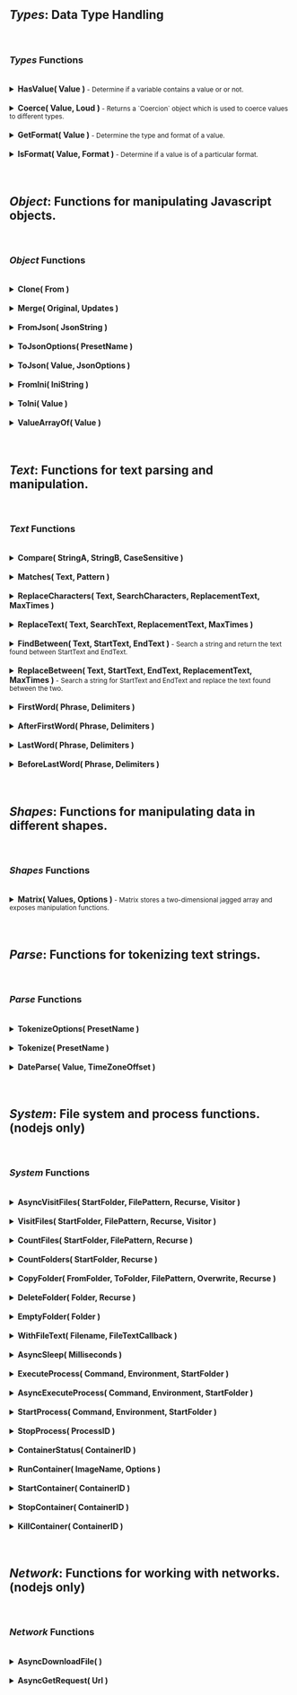 
<br>
<br>

## ***Types***: Data Type Handling


<br>

### ***Types*** Functions

<br>

<details>
<summary>
<strong>
HasValue( Value )
</strong>
<small>
- Determine if a variable contains a value or or not.
</small>
</summary>

> ### Types.***HasValue***( Value )
> 
> Determine if a variable contains a value or or not.
> 
> **Returns**: `boolean` - True if Value actually contains a value.

***Parameters***

|  Name              |  Type   | Required  |  Default          |  Description  
|--------------------|---------|-----------|-------------------|---------------
| Value              | `*`     | required  |                   | The value to test.

***Description***


Tests the provided Value parameter and returns false if it does not represent a value.
More specifically, if Value is undefined or null, then false is returned.
if Value is a zero length string `""` or an empty object `{}`, false is also returned.
In all other cases, this function returns true.



---
</details>

<br>

<details>
<summary>
<strong>
Coerce( Value, Loud )
</strong>
<small>
- Returns a `Coercion` object which is used to coerce values to different types.
</small>
</summary>

> ### Types.***Coerce***( Value, Loud )
> 
> Returns a `Coercion` object which is used to coerce values to different types.
> 
> **Returns**: `object` - A `Coercion` object.

***Parameters***

|  Name              |  Type   | Required  |  Default          |  Description  
|--------------------|---------|-----------|-------------------|---------------
| Value              | `*`     | -         |                   | The value to coerce. This value is set to `Coercion.value`.
| Loud               | `boolean` | -       |                   | Throws errors when set to `true`.

***Description***


The returned `Coercion` object has a single member `Coercion.value` and a number of coercion functions:

- `ToBoolean( Default = false )` :
	Returns the boolean value of `Coercion.value`.
	Anything can be coerced to a boolean.
	If value is a string, then 'false' and '0' will return false while 'true' will return true.

- `ToNumber( Default = 0 )` :
	Returns the numeric value of `Coercion.value`.
	Booleans, other numbers, and numeric strings can be coerced to a number.

- `ToString( Default = '' )` :
	Returns the string value of `Coercion.value`.
	Anything can be coerced to a string.
	If value is an object, then it is JSON stringified and returned.

- `ToObject( Default = null )` :
	Returns the object value of `Coercion.value`.
	Only JSON strings and other objects can be coerced to an object.
	If value is a JSON string, then it is JSON parsed and returned.

`Coercion.value` is set to the Value parameter.

**Usage**

There are two ways to use the `Coercion` object.

One way is to immediately call one of the coercion functions after obtaining the `Coercion` object:
~~~javascript
let number_42 = Liquicode.Types.Coerce( '42' ).ToNumber();
~~~

Another way is to reuse the `Coercion` object and alter the `Coercion.value` property yourself:
~~~javascript
let coercion = Liquicode.Types.Coerce();
coercion.value = '42';
let number_42 = coercion.ToNumber();
~~~

**Examples**

~~~javascript
// Coercing to boolean
Schema.Coerce( null ).ToBoolean()           // = false
Schema.Coerce( 0 ).ToBoolean()              // = false
Schema.Coerce( 'true' ).ToBoolean()         // = true

// Coercing to number
Schema.Coerce( null ).ToNumber()            // = 0
Schema.Coerce( '3.14' ).ToNumber()          // = 3.14
Schema.Coerce( 'foo' ).ToNumber()           // = 0

// Coercing to string
Schema.Coerce( null ).ToString()            // = ''
Schema.Coerce( '3.14' ).ToString()          // = '3.14'
Schema.Coerce( { foo: 'bar' } ).ToString()  // = '{"foo":"bar"}'

// Coercing to object
Schema.Coerce( null ).ToObject()            // = null
Schema.Coerce( 3.14 ).ToObject()            // = null
Schema.Coerce( '{"foo":"bar"}' ).ToObject() // = { foo: 'bar' }

// Coercing with a Default
Schema.Coerce( 'Hello' ).ToNumber( -1 )     // = -1
Schema.Coerce( true ).ToObject( {} )        // = {}
Schema.Coerce( 1024 ).ToObject( {} )        // = {}
Schema.Coerce( null ).ToObject( { a: 1 } )  // = { a: 1 }
Schema.Coerce( null ).ToObject( [ 1, 2 ] )  // = [ 1, 2 ]
~~~



---
</details>

<br>

<details>
<summary>
<strong>
GetFormat( Value )
</strong>
<small>
- Determine the type and format of a value.
</small>
</summary>

> ### Types.***GetFormat***( Value )
> 
> Determine the type and format of a value.
> 
> **Returns**: `string` - An extended type description.

***Parameters***

|  Name              |  Type   | Required  |  Default          |  Description  
|--------------------|---------|-----------|-------------------|---------------
| Value              | `*`     | required  |                   | The value to get the format for.

***Description***


Iterates through `Types.Formats` in reverse order and calls each `Format.IsFormat()` function.
When one of the formats returns `true`, then it's type and format are returned separated by `:`.

**Examples**

~~~javascript
Liquicode.Types.GetFormat( '42' )         // = 'number:integer'
Liquicode.Types.GetFormat( 'Hello' )      // = 'string:string'
Liquicode.Types.GetFormat( new Date() )   // = 'object:datetime'
Liquicode.Types.GetFormat( [ 1, 2, 3 ] )  // = 'object:number-array'
~~~



---
</details>

<br>

<details>
<summary>
<strong>
IsFormat( Value, Format )
</strong>
<small>
- Determine if a value is of a particular format.
</small>
</summary>

> ### Types.***IsFormat***( Value, Format )
> 
> Determine if a value is of a particular format.
> 
> **Returns**: `boolean` - True if the value matches the format.

***Parameters***

|  Name              |  Type   | Required  |  Default          |  Description  
|--------------------|---------|-----------|-------------------|---------------
| Value              | `*`     | required  |                   | The value to test.
| Format             | `string` | required |                   | The type and format to test for as: `"type:format"`.

***Description***


Looks up the specified format in `Types.Formats` and calls the `Format.IsFormat()` function.

The `Format` parameter must specify both type and format to be tested for.

**Examples**

~~~javascript
Liquicode.Types.IsFormat( 'Hello', 'string:string' )            // = true
Liquicode.Types.IsFormat( 'Hello', 'string:json' )              // = false
Liquicode.Types.IsFormat( [ 1, 2, 3 ], 'object:array' )         // = true
Liquicode.Types.IsFormat( [ 1, 2, 3 ], 'object:number-array' )  // = true
Liquicode.Types.IsFormat( [ 1, 2, 3 ], 'object:string-array' )  // = false
~~~



---
</details>

<br>
<br>

## ***Object***: Functions for manipulating Javascript objects.


<br>

### ***Object*** Functions

<br>

<details>
<summary>
<strong>
Clone( From )
</strong>
</summary>

> ### Object.***Clone***( From )
> 
> undefined
> 
> **Returns**: `string`

***Parameters***

|  Name              |  Type   | Required  |  Default          |  Description  
|--------------------|---------|-----------|-------------------|---------------
| From               | `object` | -        | {}                | 

***Description***

Returns a clone of the given object.
This is equivalent to doing A = JSON.parse( JSON.stringify( B ) ).


---
</details>

<br>

<details>
<summary>
<strong>
Merge( Original, Updates )
</strong>
</summary>

> ### Object.***Merge***( Original, Updates )
> 
> undefined
> 
> **Returns**: `object`

***Parameters***

|  Name              |  Type   | Required  |  Default          |  Description  
|--------------------|---------|-----------|-------------------|---------------
| Original           | `object` | required |                   | 
| Updates            | `object` | -        |                   | 

***Description***


Merges the content of two objects and returns the composite result.

Similar to Object.Clone, this function will remove any non-data fields (i.e. functions and symbols) from the objects.

This function is similar to javascript's `Object.assign` function except that `Object.Merge` will do a recursive
field-wise comparison, while `Object.assign` only compares top-level fields.

In cases where a field is an array, the field value will be overwritten.
There is no element-wise comparison performed.

**Examples**

Simple Object Merging

~~~javascript
let A = { one: 1, two: 0 };
let B = { two: 2 };
let C = LiquicodeJS.Object.Merge( A, B );
// C = { one: 1, two: 2 };
~~~

Merging with Nested Objects

~~~javascript
let A = { misc: { foo: 'bar' }, numbers: { one: 1, two: 0 } };
let B = { numbers: { two: 2 } };
let C = LiquicodeJS.Object.Merge( A, B );
// C = {
// 	misc: { foo: 'bar' },
// 	numbers: { one: 1, two: 2 }
// };
~~~


Merging with Nested Arrays

~~~javascript
let A = { misc: { foo: 'bar' }, numbers: '' };
let B = {
	numbers: [
		{ value: 1 },
		{ value: 2 }
	]
};
let C = LiquicodeJS.Object.Merge( A, B );

// C = {
// 	misc: { foo: 'bar' },
// 	numbers: [
// 		{ value: 1 },
// 		{ value: 2 }
// 	]
// };

~~~




---
</details>

<br>

<details>
<summary>
<strong>
FromJson( JsonString )
</strong>
</summary>

> ### Object.***FromJson***( JsonString )
> 
> undefined
> 
> **Returns**: `object`

***Parameters***

|  Name              |  Type   | Required  |  Default          |  Description  
|--------------------|---------|-----------|-------------------|---------------
| JsonString         | `string` | -        |                   | 

***Description***


Parse a Json string and return an object value.
This is identical Javascript's "JSON.parse()" function.

There are some significant differences from Javascript's version.
The parser is a bit more relaxed and allows:
- Identifiers are not required to have quotes.
- A comma can appear after the last element of an array or object.
- String literals can use either single or double quotes.
- Parsing automatically stops when the closing brace or bracket is found in the json string.




---
</details>

<br>

<details>
<summary>
<strong>
ToJsonOptions( PresetName )
</strong>
</summary>

> ### Object.***ToJsonOptions***( PresetName )
> 
> undefined
> 
> **Returns**: `object`

***Parameters***

|  Name              |  Type   | Required  |  Default          |  Description  
|--------------------|---------|-----------|-------------------|---------------
| PresetName         | `string` | -        |                   | 

***Description***





---
</details>

<br>

<details>
<summary>
<strong>
ToJson( Value, JsonOptions )
</strong>
</summary>

> ### Object.***ToJson***( Value, JsonOptions )
> 
> undefined
> 
> **Returns**: `object`

***Parameters***

|  Name              |  Type   | Required  |  Default          |  Description  
|--------------------|---------|-----------|-------------------|---------------
| Value              | `*`     | -         |                   | The value to convert to a json string.
| JsonOptions        | `object|string` | - |                   | Can be an options object or the name of an options preset ("default", "pretty", or "pretty-2")

***Description***





---
</details>

<br>

<details>
<summary>
<strong>
FromIni( IniString )
</strong>
</summary>

> ### Object.***FromIni***( IniString )
> 
> undefined
> 
> **Returns**: `object`

***Parameters***

|  Name              |  Type   | Required  |  Default          |  Description  
|--------------------|---------|-----------|-------------------|---------------
| IniString          | `string` | -        |                   | 

***Description***


Parse an Ini string and return an object value.




---
</details>

<br>

<details>
<summary>
<strong>
ToIni( Value )
</strong>
</summary>

> ### Object.***ToIni***( Value )
> 
> undefined
> 
> **Returns**: `object`

***Parameters***

|  Name              |  Type   | Required  |  Default          |  Description  
|--------------------|---------|-----------|-------------------|---------------
| Value              | `object` | -        |                   | 

***Description***


Parse an Ini string and return an object value.




---
</details>

<br>

<details>
<summary>
<strong>
ValueArrayOf( Value )
</strong>
</summary>

> ### Object.***ValueArrayOf***( Value )
> 
> undefined
> 
> **Returns**: `array`

***Parameters***

|  Name              |  Type   | Required  |  Default          |  Description  
|--------------------|---------|-----------|-------------------|---------------
| Value              | `any`   | -         |                   | 

***Description***


Returns an array of values.
If the Value parameter is missing or null, then an empty array `[]` is returned.
If Value is an object, its values are returned in the array.
If Value is already an array, it is returned unmodified.
Otherwise, an array is returned containing Value as its only member.



---
</details>

<br>
<br>

## ***Text***: Functions for text parsing and manipulation.


<br>

### ***Text*** Functions

<br>

<details>
<summary>
<strong>
Compare( StringA, StringB, CaseSensitive )
</strong>
</summary>

> ### Text.***Compare***( StringA, StringB, CaseSensitive )
> 
> undefined
> 
> **Returns**: `string`

***Parameters***

|  Name              |  Type   | Required  |  Default          |  Description  
|--------------------|---------|-----------|-------------------|---------------
| StringA            | `string` | -        |                   | 
| StringB            | `string` | -        |                   | 
| CaseSensitive      | `boolean` | -       | true              | 

***Description***

Compares two strings.
Returns a `-1` if `StringA` is less than `StringB`.
Returns a `1` if `StringA` is greater than than `StringB`.
Returns a `0` if `StringA` and `StringB` are the same.


---
</details>

<br>

<details>
<summary>
<strong>
Matches( Text, Pattern )
</strong>
</summary>

> ### Text.***Matches***( Text, Pattern )
> 
> undefined
> 
> **Returns**: `string`

***Parameters***

|  Name              |  Type   | Required  |  Default          |  Description  
|--------------------|---------|-----------|-------------------|---------------
| Text               | `string` | required |                   | 
| Pattern            | `string` | required |                   | 

***Description***

Matches the text against a wildcard-lik pattern.
Returns true If the match succeeds, otherwise false.


---
</details>

<br>

<details>
<summary>
<strong>
ReplaceCharacters( Text, SearchCharacters, ReplacementText, MaxTimes )
</strong>
</summary>

> ### Text.***ReplaceCharacters***( Text, SearchCharacters, ReplacementText, MaxTimes )
> 
> undefined
> 
> **Returns**: `string`

***Parameters***

|  Name              |  Type   | Required  |  Default          |  Description  
|--------------------|---------|-----------|-------------------|---------------
| Text               | `string` | required |                   | 
| SearchCharacters   | `string` | required |                   | 
| ReplacementText    | `string` | required |                   | 
| MaxTimes           | `number` | -        | -1                | 

***Description***

Replaces characters within a string.
Returns the modified string.


---
</details>

<br>

<details>
<summary>
<strong>
ReplaceText( Text, SearchText, ReplacementText, MaxTimes )
</strong>
</summary>

> ### Text.***ReplaceText***( Text, SearchText, ReplacementText, MaxTimes )
> 
> undefined
> 
> **Returns**: `string`

***Parameters***

|  Name              |  Type   | Required  |  Default          |  Description  
|--------------------|---------|-----------|-------------------|---------------
| Text               | `string` | required |                   | 
| SearchText         | `string` | required |                   | 
| ReplacementText    | `string` | required |                   | 
| MaxTimes           | `number` | -        | 1                 | 


---
</details>

<br>

<details>
<summary>
<strong>
FindBetween( Text, StartText, EndText )
</strong>
<small>
- Search a string and return the text found between StartText and EndText.
</small>
</summary>

> ### Text.***FindBetween***( Text, StartText, EndText )
> 
> Search a string and return the text found between StartText and EndText.
> 
> **Returns**: `string` - The text found between StartText and EndText.

***Parameters***

|  Name              |  Type   | Required  |  Default          |  Description  
|--------------------|---------|-----------|-------------------|---------------
| Text               | `string` | required |                   | 
| StartText          | `string` | -        |                   | 
| EndText            | `string` | -        |                   | 

***Description***


This function searches a string for StartText and EndText and returns all text found between the two.

If StartText is missing, then the search will return all text up to the found EndText.

If EndText is missing, then the search will return all text found after StartText.

If both StartText and EndText are missing, then the entire Text string will be returned.

If StartText or EndText are not found within Text, then a `null` is returned.




---
</details>

<br>

<details>
<summary>
<strong>
ReplaceBetween( Text, StartText, EndText, ReplacementText, MaxTimes )
</strong>
<small>
- Search a string for StartText and EndText and replace the text found between the two.
</small>
</summary>

> ### Text.***ReplaceBetween***( Text, StartText, EndText, ReplacementText, MaxTimes )
> 
> Search a string for StartText and EndText and replace the text found between the two.
> 
> **Returns**: `integer` - The new string with replacements performed.

***Parameters***

|  Name              |  Type   | Required  |  Default          |  Description  
|--------------------|---------|-----------|-------------------|---------------
| Text               | `string` | required |                   | 
| StartText          | `string` | -        |                   | 
| EndText            | `string` | -        |                   | 
| ReplacementText    | `string` | required |                   | 
| MaxTimes           | `number` | -        | 1                 | 

***Description***


This function searches a string for StartText and EndText and replaces all text found between the two.

If StartText is missing, then all text found up to EndText will be replaced.

If EndText is missing, then all text found after StartText will be replaced.

If both StartText and EndText are missing, then the entire Text string will be replaced.

If StartText or EndText are not found within Text, then this function returns `0` to indicate that no replacements were performed.

The MaxTimes parameter specifies the maximum number of replacements to perform.
If MaxTimes is `-1`, then all possible replacements will be made throughout Text.



---
</details>

<br>

<details>
<summary>
<strong>
FirstWord( Phrase, Delimiters )
</strong>
</summary>

> ### Text.***FirstWord***( Phrase, Delimiters )
> 
> undefined
> 
> **Returns**: `string`

***Parameters***

|  Name              |  Type   | Required  |  Default          |  Description  
|--------------------|---------|-----------|-------------------|---------------
| Phrase             | `string` | -        |                   | A text phrase containing words separated by delimiters.
| Delimiters         | `string` | -        | " "               | A string of whitespace and punctuation characters that break the phrase into words.

***Description***

Returns the first word of a text phrase.


---
</details>

<br>

<details>
<summary>
<strong>
AfterFirstWord( Phrase, Delimiters )
</strong>
</summary>

> ### Text.***AfterFirstWord***( Phrase, Delimiters )
> 
> undefined
> 
> **Returns**: `string`

***Parameters***

|  Name              |  Type   | Required  |  Default          |  Description  
|--------------------|---------|-----------|-------------------|---------------
| Phrase             | `string` | -        |                   | A text phrase containing words separated by delimiters.
| Delimiters         | `string` | -        | " "               | A string of characters that break the phrase into words.

***Description***

Returns the remainder of a text phrase occurring after the first word.


---
</details>

<br>

<details>
<summary>
<strong>
LastWord( Phrase, Delimiters )
</strong>
</summary>

> ### Text.***LastWord***( Phrase, Delimiters )
> 
> undefined
> 
> **Returns**: `string`

***Parameters***

|  Name              |  Type   | Required  |  Default          |  Description  
|--------------------|---------|-----------|-------------------|---------------
| Phrase             | `string` | -        |                   | A text phrase containing words separated by delimiters.
| Delimiters         | `string` | -        | " "               | A string of characters that break the phrase into words.

***Description***

Returns the last word of a text phrase.


---
</details>

<br>

<details>
<summary>
<strong>
BeforeLastWord( Phrase, Delimiters )
</strong>
</summary>

> ### Text.***BeforeLastWord***( Phrase, Delimiters )
> 
> undefined
> 
> **Returns**: `string`

***Parameters***

|  Name              |  Type   | Required  |  Default          |  Description  
|--------------------|---------|-----------|-------------------|---------------
| Phrase             | `string` | -        |                   | A text phrase containing words separated by delimiters.
| Delimiters         | `string` | -        | " "               | A string of characters that break the phrase into words.

***Description***

Returns the remainder of a text phrase occurring befiore the last word.


---
</details>

<br>
<br>

## ***Shapes***: Functions for manipulating data in different shapes.


<br>

### ***Shapes*** Functions

<br>

<details>
<summary>
<strong>
Matrix( Values, Options )
</strong>
<small>
- Matrix stores a two-dimensional jagged array and exposes manipulation functions.
</small>
</summary>

> ### Shapes.***Matrix***( Values, Options )
> 
> Matrix stores a two-dimensional jagged array and exposes manipulation functions.
> 
> **Returns**: `object`

***Parameters***

|  Name              |  Type   | Required  |  Default          |  Description  
|--------------------|---------|-----------|-------------------|---------------
| Values             | `object` | required | [[]]              | One of: a two-dimensional array of arrays, a one-dimensional array of values, or an integer.
| Options            | `object` | -        | {}                | Set of options controlling Matrix operation.

***Description***


A Matrix object is essentially a two-dimensional array (an array of arrays).
This function will create and return a new Matrix object.


***Values Parameter***

You can specify the initial contents of the Matrix with the Values parameter.
If Values is an array of arrays, then Matrix will contain those values.
If Values is a one-dimensional array, then Matrix will have a single row reflecting those values.
If Values is an integer, then Matrix will be created with that number of blank rows.

Note that the only way to create a new Matrix with no rows in it is: `Shapes.Matrix( 0, Options )`


***Options Parameter***

The Options parameter is an options object:
~~~javascript
Options = {
	default_value: null,    // A default value to use when no other value exists.
	clone_values: true,     // If true, any values read from or written to the Matrix are cloned first.
}
~~~

The `clone_values` option is very important.
It is initialliy set to true, providing the safest and most sensible operation.
A performance improvement can be had by setting this to false;
However, unintended consequences may occur if you are not careful.
Alsa, this is a valid intended consequence if you want to use Matrix to quickly manipulate an existing array.

For example:
~~~javascript
let test_array = [
	[ 1, 2, 3, 4 ],
	[ 5, 6, 7, 8 ],
];
// test_array.length == 2
// Encapsulate the array in a matrix.
let matrix = Liquicode.Shapes.Matrix( test_array, { clone_values: false } );
// Append a row to the matrix.
matrix.AppendRows( [ 'A', 'B', 'C' ] );
// Since test_array was not cloned first, the new row also appears in test_array.
// test_array.length == 3 !!!
~~~


***How It Works***

The Matrix object contains a `RowData` member which is an array of arrays that contains the values for the matrix.
This is maintained as a jagged array, meaning that each row of the matrix may be of different lengths.
~~~javascript
[	// Matrix maintains values in a jagged array:
	[ 1, 2, 3, 4 ],
	[ 1, 2, 3 ],
	[ 1, 2, 3, 4, 5 ],
]
~~~

When calling the `AppendColumns`, `InsertColumns`, `SetColumn`, or `SetValue` functions,
it may be necessary for the matrix to fill out the columns of shorter rows so that the target column exists.
For example, appending a blank column (`AppendColumns()`) to the matrix above would yield:
~~~javascript
[	// Matrix fills columns with
	// default values as needed:
	[ 1, 2, 3, 4,    null, null ],
	[ 1, 2, 3, null, null, null ],
	[ 1, 2, 3, 4,    5,    null ],
]
~~~
You can change the value used to fill blank columns by changing `Option.default_value`.


***Cell Addressing***

When working with Matrix, you will usually need to identify a particular Row or Column to work with.
Matrix supports three types of addressing modes:

- 1) A zero-based index used as a row/column index.
This index must be greater than or equal to zero and less than the extent (i.e. the RowCount or ColumnCount).

- 2) A negative index that serves as an offset from the extent (e.g. -1 = RowCount - 1).
This type of index must be between -extent and -1, inclusive.

- 3) A spreadsheet style address (e.g. 'A1', 'B2', etc.).
This type of address has letters component which indicates a column.
This is followed by a digits component that is a one-based row number.


***Matrix Functions***

The Matrix object also has a number of functions which allow you to manipulate the Matrix object.

- Addressing Functions:
	These are utility functions that assist when working with the spreadsheet style of addressing.
	These functions are used internally by Matrix.
	They do not consider the validity of any particular address or index within the current Matrix.

	- `IsValidAddress( Address )`:
		Returns `true` if Address is a valid address, otherwise `false`.
		A valid address must contain a column component in letters ('AB') and a row component in digits ('12').
		This function determines only if the Address parameter is a properly formatted address,
		regardless if the address lies outside the bounds of this particular Matrix.

	- `NumberToLetters( Number )`:
		Returns the letters component of an address for any positive number (e.g. 1='A', 2='B', 28='AB', etc.).

	- `LettersToNumber( Address )`:
		Converts the letters component of an address to a positive number.
		Address is a string that starts with, or is entirely composed of, letters.

- Row Functions:
	
	- `RowIndexOf( Address )`:
	Will return a valid row index for this Matrix from the given Address.
	Address can represent any of the three addressing styles.

	- `RowCount()`:
	Returns the number of rows within the Matrix.

	- `AppendRows( Values )`:
	Appends one or more rows to the end of the Matrix.
	If Values is not supplied, then a blank row is appended.
	If Values is a one-dimensional array, then a single row is appended.
	If Values is a two-dimensional array, then multiple rows are appended.

	- `InsertRows( Row, Values )`:
	Inserts one or more rows within the Matrix, starting at the given Row address.
	If Values is not supplied, then a blank row is appended.
	If Values is a one-dimensional array, then a single row is appended.
	If Values is a two-dimensional array, then multiple rows are appended.
	Note that it is not possible to append a row to a Matrix by using this function.

	- `DeleteRows( Row, Count )`:
	Deletes one or more rows within the Matrix, starting at the given Row address.
	If Count is not supplied, then a single row is deleted.

	- `GetRow( Row )`:
	Returns a single row of values from the Matrix, at the given Row address.

	- `SetRow( Row, Values )`:
	Replaces a single row of values (a one-dimensional array) within the Matrix, at the given Row address.
	If Values is not supplied, then a blank row is set at that location.

- Column Functions:

	- `ColumnIndexOf( Address )`:
	Will return a valid column index for this Matrix from the given Address.
	Address can represent any of the three addressing styles.

	- `ColumnCount()`:
	Returns the number of columns within the Matrix.

	- `AppendColumns( Values )`:
	Appends one or more columns to the end of the Matrix.
	If Values is not supplied, then a blank column is appended.
	If Values is a one-dimensional array, then a single column is appended.
	If Values is a two-dimensional array, then multiple columns are appended.

	- `InsertColumns( Column, Values )`:
	Inserts one or more columns within the Matrix, starting at the given Column address.
	If Values is not supplied, then a blank column is appended.
	If Values is a one-dimensional array, then a single column is appended.
	If Values is a two-dimensional array, then multiple columns are appended.
	Note that it is not possible to append a column to a Matrix by using this function.

	- `DeleteColumns( Column, Count )`:
	Deletes one or more columns within the Matrix, starting at the given Column address.
	If Count is not supplied, then a single column is deleted.

	- `GetColumn( Column )`:
	Returns a single column of values from the Matrix, at the given Column address.

	- `SetColumn( Column, Values )`:
	Replaces a single column of values (a one-dimensional array) within the Matrix, at the given Column address.
	If Values is not supplied, then a blank column is set at that location.

- Value Functions:

	- `GetValue( Row, Column )`:
	Returns a single value located at Row and Column within the Matrix.
	Row can be a string address, in which case the Column parameter is omitted.

	- `SetValue( Row, Column, Value )`:
	Sets a single value located at Row and Column within the Matrix.
	Row can be a string address, in which case the Column parameter is omitted.
	
	- `GetMatrix( Row, Column, RowCount, ColumnCount )`:
	Constructs a new Matrix of values from within the called Matrix.
	Values are taken starting at the location described by Row and Column and extending for RowCount rows and ColumnCount columns.
		- You can call this using four parameters: `GetMatrix( Row, Column, RowCount, ColumnCount )`
		- You can call this using three parameters: `GetMatrix( Address, RowCount, ColumnCount )`
		- You can call this using two parameters: `GetMatrix( Address, Size )`

	- `SetMatrix( Row, Column, Matrix )`:
	Sets a matrix of values starting at Row and Column.

- Table Functions:

	- `Clone()`:
	Return a clone of this matrix.
	The clone will contain a copy of this matrix's data and options.

	- `Transpose()`:
	Return a copy of this matrix with its rows and column transposed.

	- `Join( AtColumn, JoinType, JoinMatrix, MatrixColumn )`:
	Return a new matrix by joining this matrix with another one.
	The join is produced by matching column values between the two matrices.
	The different supported join types are: 'inner', 'left', 'right', and 'full'.




---
</details>

<br>
<br>

## ***Parse***: Functions for tokenizing text strings.


<br>

### ***Parse*** Functions

<br>

<details>
<summary>
<strong>
TokenizeOptions( PresetName )
</strong>
</summary>

> ### Parse.***TokenizeOptions***( PresetName )
> 
> undefined
> 
> **Returns**: `object`

***Parameters***

|  Name              |  Type   | Required  |  Default          |  Description  
|--------------------|---------|-----------|-------------------|---------------
| PresetName         | `string` | -        |                   | To retrieve an options preset, use one of: 'csv', or 'cli' You can leave this empty or 'default' for the default options.

***Description***

Returns a set of options for calling Tokenize().
Throws an error if an invalid value for PresetName is given.


---
</details>

<br>

<details>
<summary>
<strong>
Tokenize( PresetName )
</strong>
</summary>

> ### Parse.***Tokenize***( PresetName )
> 
> undefined
> 
> **Returns**: `object`

***Parameters***

|  Name              |  Type   | Required  |  Default          |  Description  
|--------------------|---------|-----------|-------------------|---------------
| PresetName         | `string` | -        |                   | To retrieve an options preset, use one of: 'csv', or 'cli' You can leave this empty for the default options.

***Description***

Returns the parsed tokens.


---
</details>

<br>

<details>
<summary>
<strong>
DateParse( Value, TimeZoneOffset )
</strong>
</summary>

> ### Parse.***DateParse***( Value, TimeZoneOffset )
> 
> undefined
> 
> **Returns**: `object`

***Parameters***

|  Name              |  Type   | Required  |  Default          |  Description  
|--------------------|---------|-----------|-------------------|---------------
| Value              | `string` | required |                   | 
| TimeZoneOffset     | `string` | -        | "+0000"           | 

***Description***


Dates and times are funny little creatures.



---
</details>

<br>
<br>

## ***System***: File system and process functions. (nodejs only)


<br>

### ***System*** Functions

<br>

<details>
<summary>
<strong>
AsyncVisitFiles( StartFolder, FilePattern, Recurse, Visitor )
</strong>
</summary>

> ### System.***AsyncVisitFiles***( StartFolder, FilePattern, Recurse, Visitor )
> 
> undefined
> 
> **Returns**: `*`

***Parameters***

|  Name              |  Type   | Required  |  Default          |  Description  
|--------------------|---------|-----------|-------------------|---------------
| StartFolder        | `string` | required |                   | 
| FilePattern        | `string` | -        |                   | 
| Recurse            | `boolean` | -       |                   | 
| Visitor            | `function` | -      |                   | Function to be called for each folder and file: Visitor( Path, Filename )

***Description***


Scans a folder and calls the Visitor callback function for each folder/file encountered.

The `FilePattern` parameter is optional and can be a wildcard type string.
For example, to visit all text files, you can pass '*.txt'.
If `FilePattern` is not empty, then the callback will not be called for folders.

The Visitor callback function takes two parameters `Visitor( Path, Filename )`.
If the Visitor callback returns a value, then the visitation process is halted
and that value is returned by the `VisitFiles` function.
The Visitor callback is called for each file encountered and for each folder encountered.
When called for a folder, the `Filename` parameter will be null.
The Visitor callback function can be either synchronous or asymchronous.



---
</details>

<br>

<details>
<summary>
<strong>
VisitFiles( StartFolder, FilePattern, Recurse, Visitor )
</strong>
</summary>

> ### System.***VisitFiles***( StartFolder, FilePattern, Recurse, Visitor )
> 
> undefined
> 
> **Returns**: `*`

***Parameters***

|  Name              |  Type   | Required  |  Default          |  Description  
|--------------------|---------|-----------|-------------------|---------------
| StartFolder        | `string` | required |                   | 
| FilePattern        | `string` | -        |                   | 
| Recurse            | `boolean` | -       |                   | 
| Visitor            | `function` | -      |                   | Function to be called for each folder and file: Visitor( Path, Filename )

***Description***


Scans a folder and calls the Visitor callback function for each folder/file encountered.

The `FilePattern` parameter is optional and can be a wildcard type string.
For example, to visit all text files, you can pass '*.txt'.
If `FilePattern` is not empty, then the callback will not be called for folders.

The Visitor callback function takes two parameters `Visitor( Path, Filename )`.
If the Visitor callback returns a value, then the visitation process is halted
and that value is returned by the `VisitFiles` function.
The Visitor callback is called for each file encountered and for each folder encountered.
When called for a folder, the `Filename` parameter will be null.
The Visitor callback function must be synchronous.



---
</details>

<br>

<details>
<summary>
<strong>
CountFiles( StartFolder, FilePattern, Recurse )
</strong>
</summary>

> ### System.***CountFiles***( StartFolder, FilePattern, Recurse )
> 
> undefined
> 
> **Returns**: `number`

***Parameters***

|  Name              |  Type   | Required  |  Default          |  Description  
|--------------------|---------|-----------|-------------------|---------------
| StartFolder        | `string` | required |                   | 
| FilePattern        | `string` | -        | "*"               | 
| Recurse            | `boolean` | -       |                   | 

***Description***

Scans a folder and calls the Visitor callback function for each folder/file encountered.
Returns the number of folders/files visited.


---
</details>

<br>

<details>
<summary>
<strong>
CountFolders( StartFolder, Recurse )
</strong>
</summary>

> ### System.***CountFolders***( StartFolder, Recurse )
> 
> undefined
> 
> **Returns**: `number`

***Parameters***

|  Name              |  Type   | Required  |  Default          |  Description  
|--------------------|---------|-----------|-------------------|---------------
| StartFolder        | `string` | required |                   | 
| Recurse            | `boolean` | -       |                   | 

***Description***

Scans a folder and calls the Visitor callback function for each folder/file encountered.
Returns the number of folders/files visited.


---
</details>

<br>

<details>
<summary>
<strong>
CopyFolder( FromFolder, ToFolder, FilePattern, Overwrite, Recurse )
</strong>
</summary>

> ### System.***CopyFolder***( FromFolder, ToFolder, FilePattern, Overwrite, Recurse )
> 
> undefined
> 
> **Returns**: `number`

***Parameters***

|  Name              |  Type   | Required  |  Default          |  Description  
|--------------------|---------|-----------|-------------------|---------------
| FromFolder         | `string` | required |                   | 
| ToFolder           | `string` | required |                   | 
| FilePattern        | `string` | -        | "*"               | 
| Overwrite          | `boolean` | -       |                   | 
| Recurse            | `boolean` | -       |                   | 

***Description***

Copies files from one folder to another.
Returns the number of files copied.


---
</details>

<br>

<details>
<summary>
<strong>
DeleteFolder( Folder, Recurse )
</strong>
</summary>

> ### System.***DeleteFolder***( Folder, Recurse )
> 
> undefined
> 
> **Returns**: `number`

***Parameters***

|  Name              |  Type   | Required  |  Default          |  Description  
|--------------------|---------|-----------|-------------------|---------------
| Folder             | `string` | required |                   | 
| Recurse            | `boolean` | -       |                   | 

***Description***

Deletes a folder and all of its sub-folders and files.
Returns the number of folders and files deleted.


---
</details>

<br>

<details>
<summary>
<strong>
EmptyFolder( Folder )
</strong>
</summary>

> ### System.***EmptyFolder***( Folder )
> 
> undefined
> 
> **Returns**: `number`

***Parameters***

|  Name              |  Type   | Required  |  Default          |  Description  
|--------------------|---------|-----------|-------------------|---------------
| Folder             | `string` | required |                   | 

***Description***


Empties a folder by removing all of its sub-folders and files.

Returns the number of folders and files removed.



---
</details>

<br>

<details>
<summary>
<strong>
WithFileText( Filename, FileTextCallback )
</strong>
</summary>

> ### System.***WithFileText***( Filename, FileTextCallback )
> 
> undefined
> 
> **Returns**: `boolean` - False if no changes were made or True if changes were saved.

***Parameters***

|  Name              |  Type   | Required  |  Default          |  Description  
|--------------------|---------|-----------|-------------------|---------------
| Filename           | `string` | required |                   | 
| FileTextCallback   | `function` | required |                 | 

***Description***


Loads content from a file and passes it to a callback function for processing.

The callback function takes two parameters: Filename and Text.
Filename is the Filename passed to `WithFileText` and Text is the content of that file.
The callback function is expected to return either `undefined` or `null` if no changes are made to the text.
If changes are made, the callback function can return the new text which will be saved back to Filename.

If the file content is changed during callback processing, then `WithFileText` will return True.



---
</details>

<br>

<details>
<summary>
<strong>
AsyncSleep( Milliseconds )
</strong>
</summary>

> ### System.***AsyncSleep***( Milliseconds )
> 
> undefined
> 
***Parameters***

|  Name              |  Type   | Required  |  Default          |  Description  
|--------------------|---------|-----------|-------------------|---------------
| Milliseconds       | `number` | -        |                   | 


---
</details>

<br>

<details>
<summary>
<strong>
ExecuteProcess( Command, Environment, StartFolder )
</strong>
</summary>

> ### System.***ExecuteProcess***( Command, Environment, StartFolder )
> 
> undefined
> 
***Parameters***

|  Name              |  Type   | Required  |  Default          |  Description  
|--------------------|---------|-----------|-------------------|---------------
| Command            | `string` | required |                   | 
| Environment        | `object` | -        |                   | 
| StartFolder        | `string` | -        |                   | 


---
</details>

<br>

<details>
<summary>
<strong>
AsyncExecuteProcess( Command, Environment, StartFolder )
</strong>
</summary>

> ### System.***AsyncExecuteProcess***( Command, Environment, StartFolder )
> 
> undefined
> 
***Parameters***

|  Name              |  Type   | Required  |  Default          |  Description  
|--------------------|---------|-----------|-------------------|---------------
| Command            | `string` | required |                   | 
| Environment        | `object` | -        |                   | 
| StartFolder        | `string` | -        |                   | 


---
</details>

<br>

<details>
<summary>
<strong>
StartProcess( Command, Environment, StartFolder )
</strong>
</summary>

> ### System.***StartProcess***( Command, Environment, StartFolder )
> 
> undefined
> 
> **Returns**: `string`

***Parameters***

|  Name              |  Type   | Required  |  Default          |  Description  
|--------------------|---------|-----------|-------------------|---------------
| Command            | `string` | required |                   | 
| Environment        | `object` | -        |                   | 
| StartFolder        | `string` | -        |                   | 

***Description***

Starts a new process and returns the ProcessID.


---
</details>

<br>

<details>
<summary>
<strong>
StopProcess( ProcessID )
</strong>
</summary>

> ### System.***StopProcess***( ProcessID )
> 
> undefined
> 
> **Returns**: `string`

***Parameters***

|  Name              |  Type   | Required  |  Default          |  Description  
|--------------------|---------|-----------|-------------------|---------------
| ProcessID          | `string` | required |                   | 

***Description***

Stops a running process by its ProcessID.


---
</details>

<br>

<details>
<summary>
<strong>
ContainerStatus( ContainerID )
</strong>
</summary>

> ### System.***ContainerStatus***( ContainerID )
> 
> undefined
> 
> **Returns**: `string`

***Parameters***

|  Name              |  Type   | Required  |  Default          |  Description  
|--------------------|---------|-----------|-------------------|---------------
| ContainerID        | `string` | required |                   | 

***Description***

Gets the status of a running Docker Container.


---
</details>

<br>

<details>
<summary>
<strong>
RunContainer( ImageName, Options )
</strong>
</summary>

> ### System.***RunContainer***( ImageName, Options )
> 
> undefined
> 
> **Returns**: `string`

***Parameters***

|  Name              |  Type   | Required  |  Default          |  Description  
|--------------------|---------|-----------|-------------------|---------------
| ImageName          | `string` | required |                   | 
| Options            | `object` | -        |                   | 

***Description***


Runs a Docker Container.

Options Parameter:
~~~javascript
{
	name: '',           // Name of the container. Defaults to random name.
	hostname: '',       // Hostname for the container.
	network: '',        // Name of docker network for the container to use.
	ports: [],          // Array of port object { localhost: 80, container: 80 }
	volumes: [],        // Array of volume object { localhost: '/path', container: '/path' }
	environment: {},    // Environment variables and values.
}
~~~

Example:
~~~javascript
let container_id = Liquicode.RunContainer( 'mongo:latest',
	{
		name: 'mongo-server',
		ports: [ { localhost: 27017, container: 27017 } ],
	} );
~~~




---
</details>

<br>

<details>
<summary>
<strong>
StartContainer( ContainerID )
</strong>
</summary>

> ### System.***StartContainer***( ContainerID )
> 
> undefined
> 
> **Returns**: `string`

***Parameters***

|  Name              |  Type   | Required  |  Default          |  Description  
|--------------------|---------|-----------|-------------------|---------------
| ContainerID        | `string` | required |                   | 

***Description***

Stops a running Docker Container.


---
</details>

<br>

<details>
<summary>
<strong>
StopContainer( ContainerID )
</strong>
</summary>

> ### System.***StopContainer***( ContainerID )
> 
> undefined
> 
> **Returns**: `string`

***Parameters***

|  Name              |  Type   | Required  |  Default          |  Description  
|--------------------|---------|-----------|-------------------|---------------
| ContainerID        | `string` | required |                   | 

***Description***

Stops a running Docker Container.


---
</details>

<br>

<details>
<summary>
<strong>
KillContainer( ContainerID )
</strong>
</summary>

> ### System.***KillContainer***( ContainerID )
> 
> undefined
> 
> **Returns**: `string`

***Parameters***

|  Name              |  Type   | Required  |  Default          |  Description  
|--------------------|---------|-----------|-------------------|---------------
| ContainerID        | `string` | required |                   | 

***Description***

Kills a running Docker Container.


---
</details>

<br>
<br>

## ***Network***: Functions for working with networks. (nodejs only)


<br>

### ***Network*** Functions

<br>

<details>
<summary>
<strong>
AsyncDownloadFile(  )
</strong>
</summary>

> ### Network.***AsyncDownloadFile***(  )
> 
> undefined
> 
> **Returns**: `string`

***Description***

Download a file from an url.


---
</details>

<br>

<details>
<summary>
<strong>
AsyncGetRequest( Url )
</strong>
</summary>

> ### Network.***AsyncGetRequest***( Url )
> 
> undefined
> 
> **Returns**: `string`

***Parameters***

|  Name              |  Type   | Required  |  Default          |  Description  
|--------------------|---------|-----------|-------------------|---------------
| Url                | `string` | required |                   | 

***Description***

Make an http get request for a an url.


---
</details>
